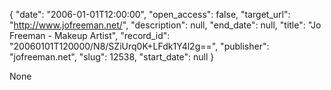 {
  "date": "2006-01-01T12:00:00", 
  "open_access": false, 
  "target_url": "http://www.jofreeman.net/", 
  "description": null, 
  "end_date": null, 
  "title": "Jo Freeman - Makeup Artist", 
  "record_id": "20060101T120000/N8/SZiUrq0K+LFdk1Y4l2g==", 
  "publisher": "jofreeman.net", 
  "slug": 12538, 
  "start_date": null
}

None
